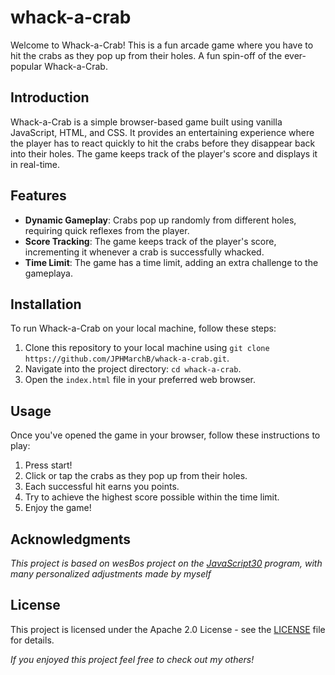 # whack-a-crab
Welcome to Whack-a-Crab! This is a fun arcade game where you have to hit the crabs as they pop up from their holes. A fun spin-off of the ever-popular Whack-a-Crab.

## Introduction
Whack-a-Crab is a simple browser-based game built using vanilla JavaScript, HTML, and CSS. It provides an entertaining experience where the player has to react quickly to hit the crabs before they disappear back into their holes. The game keeps track of the player's score and displays it in real-time.

## Features
- **Dynamic Gameplay**: Crabs pop up randomly from different holes, requiring quick reflexes from the player.
- **Score Tracking**: The game keeps track of the player's score, incrementing it whenever a crab is successfully whacked.
- **Time Limit**: The game has a time limit, adding an extra challenge to the gameplaya.

## Installation
To run Whack-a-Crab on your local machine, follow these steps:

1. Clone this repository to your local machine using `git clone https://github.com/JPHMarchB/whack-a-crab.git`.
2. Navigate into the project directory: `cd whack-a-crab`.
3. Open the `index.html` file in your preferred web browser.

## Usage
Once you've opened the game in your browser, follow these instructions to play:

1. Press start!
2. Click or tap the crabs as they pop up from their holes.
3. Each successful hit earns you points.
4. Try to achieve the highest score possible within the time limit.
5. Enjoy the game!

## Acknowledgments
*This project is based on wesBos project on the [JavaScript30](https://javascript30.com/) program, with many personalized adjustments made by myself*

## License
This project is licensed under the Apache 2.0 License - see the [LICENSE](LICENSE) file for details.

*If you enjoyed this project feel free to check out my others!*
